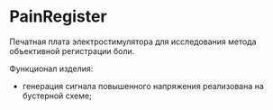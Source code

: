 # PainRegister
Печатная плата электростимулятора для исследования метода объективной регистрации боли.

Функционал изделия:

- генерация сигнала повышенного напряжения реализована на бустерной схеме;
